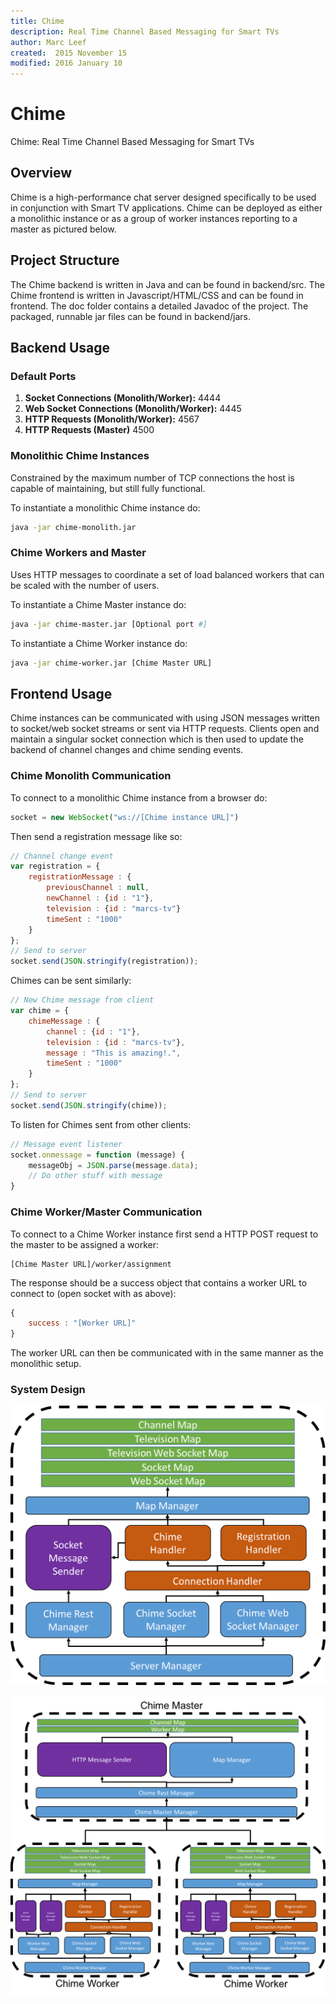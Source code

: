 ```yaml
---
title: Chime
description: Real Time Channel Based Messaging for Smart TVs
author: Marc Leef
created:  2015 November 15
modified: 2016 January 10
---
```


# Chime
Chime: Real Time Channel Based Messaging for Smart TVs

## Overview
Chime is a high-performance chat server designed specifically to be used in conjunction with Smart TV applications. Chime can be deployed as either a monolithic instance or as a group of worker instances reporting to a master as pictured below.

## Project Structure
The Chime backend is written in Java and can be found in backend/src. The Chime frontend is written in Javascript/HTML/CSS and can be found in frontend. The doc folder contains
a detailed Javadoc of the project. The packaged, runnable jar files can be found in backend/jars. 

## Backend Usage

### Default Ports
1. **Socket Connections (Monolith/Worker):**
	4444
2. **Web Socket Connections (Monolith/Worker):**
	4445
3. **HTTP Requests (Monolith/Worker):**
	4567
4. **HTTP Requests (Master)**
	4500

### Monolithic Chime Instances

Constrained by the maximum number of TCP connections the host is capable of maintaining, but still fully functional.

To instantiate a monolithic Chime instance do:

```bash
java -jar chime-monolith.jar
```

### Chime Workers and Master

Uses HTTP messages to coordinate a set of load balanced workers that can be scaled with the number of users.

To instantiate a Chime Master instance do:

```bash
java -jar chime-master.jar [Optional port #]
```

To instantiate a Chime Worker instance do:

```bash
java -jar chime-worker.jar [Chime Master URL]
```

## Frontend Usage

Chime instances can be communicated with using JSON messages written to socket/web socket streams or sent via HTTP requests. Clients open and maintain
a singular socket connection which is then used to update the backend of channel changes and chime sending events. 


### Chime Monolith Communication

To connect to a monolithic Chime instance from a browser do:

```javascript
socket = new WebSocket("ws://[Chime instance URL]")
```

Then send a registration message like so:

```javascript
// Channel change event
var registration = {
    registrationMessage : {
        previousChannel : null,
        newChannel : {id : "1"},
        television : {id : "marcs-tv"}
        timeSent : "1000"
    }
};
// Send to server
socket.send(JSON.stringify(registration));
```

Chimes can be sent similarly:

```javascript
// New Chime message from client
var chime = {
    chimeMessage : {
        channel : {id : "1"},
        television : {id : "marcs-tv"},
        message : "This is amazing!.",
        timeSent : "1000"
    }
};
// Send to server
socket.send(JSON.stringify(chime));
```

To listen for Chimes sent from other clients:

```javascript
// Message event listener
socket.onmessage = function (message) {
    messageObj = JSON.parse(message.data);
    // Do other stuff with message
}
```

### Chime Worker/Master Communication

To connect to a Chime Worker instance first send a HTTP POST request to the master to be assigned a worker:
```
[Chime Master URL]/worker/assignment
```

The response should be a success object that contains a worker URL to connect to (open socket with as above):
```javascript
{
    success : "[Worker URL]"
}
```

The worker URL can then be communicated with in the same manner as the monolithic setup. 

### System Design
![alt text](https://raw.githubusercontent.com/mleef/Chime/master/backend/resources/images/prototype.png "Monolith")

![alt text](https://raw.githubusercontent.com/mleef/Chime/master/backend/resources/images/final.png "Worker/Master")

